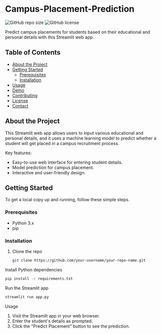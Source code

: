 # Campus-Placement-Prediction

![GitHub repo size](https://img.shields.io/github/repo-size/MonicaRohit/Campus-Placement-Prediction)
![GitHub license](https://img.shields.io/github/license/MonicaRohit/Campus-Placement-Prediction)

Predict campus placements for students based on their educational and personal details with this Streamlit web app.

## Table of Contents

- [About the Project](#about-the-project)
- [Getting Started](#getting-started)
  - [Prerequisites](#prerequisites)
  - [Installation](#installation)
- [Usage](#usage)
- [Demo](#demo)
- [Contributing](#contributing)
- [License](#license)
- [Contact](#contact)

## About the Project

This Streamlit web app allows users to input various educational and personal details, and it uses a  machine learning model to predict whether a student will get placed in a campus recruitment process.

Key features:

- Easy-to-use web interface for entering student details.
- Model prediction for campus placement.
- Interactive and user-friendly design.

## Getting Started

To get a local copy up and running, follow these simple steps.

### Prerequisites

- Python 3.x
- pip

### Installation

1. Clone the repo
   ```sh
   git clone https://github.com/your-username/your-repo-name.git
   ```

Install Python dependencies
```bash
pip install -r requirements.txt
```

Run the Streamlit app
```bash
streamlit run app.py
```

Usage
1. Visit the Streamlit app in your web browser.
2. Enter the student's details as prompted.
3. Click the "Predict Placement" button to see the prediction.
